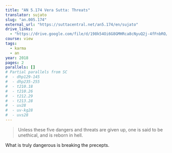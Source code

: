 ```yaml
---
title: "AN 5.174 Vera Sutta: Threats"
translator: sujato
slug: "an.005.174"
external_url: "https://suttacentral.net/an5.174/en/sujato"
drive_links:
  - "https://drive.google.com/file/d/198k54Oi6G8GMHRca8cNyuQ2j-4fFnbRO/view?usp=drivesdk"
course: view
tags:
  - karma
  - an
year: 2018
pages: 2
parallels: []
# Partial parallels from SC
#  - dhp129-145
#  - dhp235-255
#  - t210.18
#  - t210.26
#  - t212.29
#  - t213.28
#  - uv28
#  - uv-kg28
#  - uvs28
---
```


> Unless these five dangers and threats are given up, one is said to be unethical, and is reborn in hell.


What is truly dangerous is breaking the precepts.
